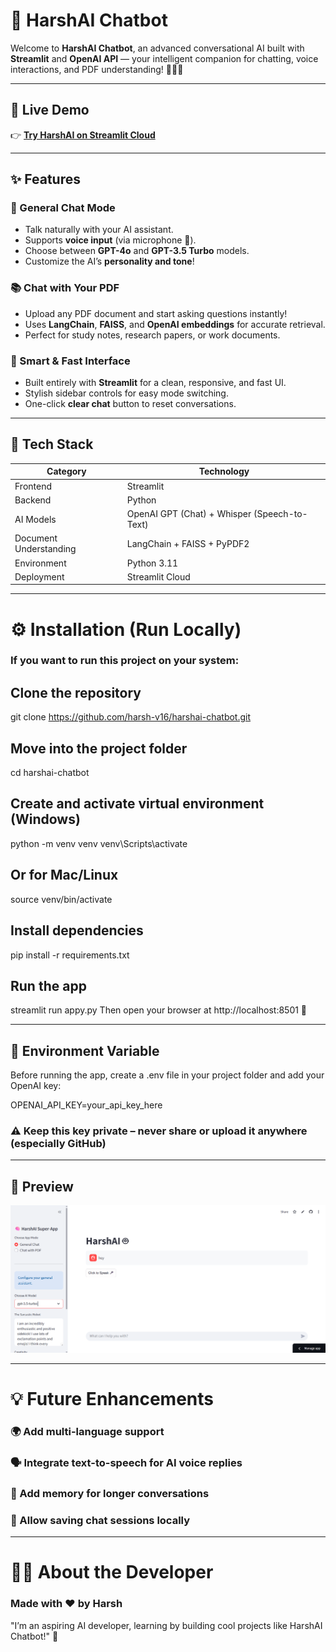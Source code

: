 # 🧠 HarshAI Chatbot

Welcome to **HarshAI Chatbot**, an advanced conversational AI built with **Streamlit** and **OpenAI API** — your intelligent companion for chatting, voice interactions, and PDF understanding! 💬📄🎤  

---

## 🚀 Live Demo  
👉 [**Try HarshAI on Streamlit Cloud**](https://harshai-chatbot-uzyk3lmwt3k6py4epf3dps.streamlit.app/)

---

## ✨ Features

### 🤖 General Chat Mode
- Talk naturally with your AI assistant.  
- Supports **voice input** (via microphone 🎤).  
- Choose between **GPT-4o** and **GPT-3.5 Turbo** models.  
- Customize the AI’s **personality and tone**!

### 📚 Chat with Your PDF
- Upload any PDF document and start asking questions instantly!  
- Uses **LangChain**, **FAISS**, and **OpenAI embeddings** for accurate retrieval.  
- Perfect for study notes, research papers, or work documents.  

### 🧩 Smart & Fast Interface
- Built entirely with **Streamlit** for a clean, responsive, and fast UI.  
- Stylish sidebar controls for easy mode switching.  
- One-click **clear chat** button to reset conversations.  

---

## 🧠 Tech Stack

| Category | Technology |
|-----------|-------------|
| Frontend | Streamlit |
| Backend | Python |
| AI Models | OpenAI GPT (Chat) + Whisper (Speech-to-Text) |
| Document Understanding | LangChain + FAISS + PyPDF2 |
| Environment | Python 3.11 |
| Deployment | Streamlit Cloud |

---
# ⚙️ Installation (Run Locally)

### If you want to run this project on your system:

## Clone the repository
git clone https://github.com/harsh-v16/harshai-chatbot.git

## Move into the project folder
cd harshai-chatbot

## Create and activate virtual environment (Windows)
python -m venv venv
venv\Scripts\activate

## Or for Mac/Linux
source venv/bin/activate

## Install dependencies
pip install -r requirements.txt

## Run the app
streamlit run appy.py
Then open your browser at http://localhost:8501 🎉

----
 
## 🔐 Environment Variable

Before running the app, create a .env file in your project folder and add your OpenAI key:

OPENAI_API_KEY=your_api_key_here

### ⚠️ Keep this key private – never share or upload it anywhere (especially GitHub)

---

##  📸 Preview

![HarshAI Screenshot](screenshot.png.png)

---

# 💡 Future Enhancements

### 🌍 Add multi-language support

### 🗣️ Integrate text-to-speech for AI voice replies

### 🧰 Add memory for longer conversations

### 💾 Allow saving chat sessions locally

---

# 👨‍💻 About the Developer

### Made with ❤️ by Harsh

"I’m an aspiring AI developer, learning by building cool projects like HarshAI Chatbot!" 🚀
